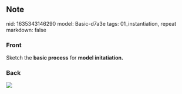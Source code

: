 ## Note
nid: 1635343146290
model: Basic-d7a3e
tags: 01_instantiation, repeat
markdown: false

### Front
Sketch the <b>basic process</b> for <b>model initatiation.</b>

### Back
<img src="paste-2a791f53831e80109ed2063acada0421c61317bb.jpg">
